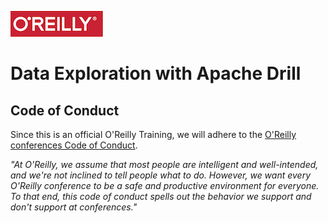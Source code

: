 ![oreilly-logo](./images/oreilly.png)

# Data Exploration with Apache Drill

## Code of Conduct

Since this is an official O'Reilly Training, we will adhere to the [O'Reilly conferences Code of Conduct](http://www.oreilly.com/conferences/code-of-conduct.html).

_"At O'Reilly, we assume that most people are intelligent and well-intended, and we're not inclined to tell people what to do. However, we want every O'Reilly conference to be a safe and productive environment for everyone. To that end, this code of conduct spells out the behavior we support and don't support at conferences."_

